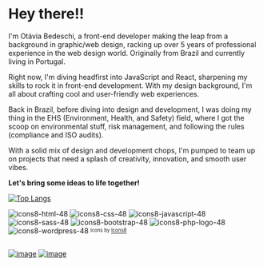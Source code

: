 # Hey there!!

I'm Otávia Bedeschi, a front-end developer making the leap from a background in graphic/web design, racking up over 5 years of professional experience in the web design world. Originally from Brazil and currently living in Portugal.

Right now, I'm diving headfirst into JavaScript and React, sharpening my skills to rock it in front-end development. With my design background, I'm all about crafting cool and user-friendly web experiences.

Back in Brazil, before diving into design and development, I was doing my thing in the EHS (Environment, Health, and Safety) field, where I got the scoop on environmental stuff, risk management, and following the rules (compliance and ISO audits).

With a solid mix of design and development chops, I'm pumped to team up on projects that need a splash of creativity, innovation, and smooth user vibes. 

**Let's bring some ideas to life together!**

[![Top Langs](https://github-readme-stats.vercel.app/api/top-langs/?username=bedeschiotavia&layout=compact&theme=github_dark_dimmed&size_weight=0.5&count_weight=0.5&hide=handlebars,hack)](https://github.com/bedeschiotavia/github-readme-stats)


![icons8-html-48](https://github.com/bedeschiotavia/bedeschiotavia/assets/74593495/643873d5-8fdf-4cde-b84e-b18595a79809)  ![icons8-css-48](https://github.com/bedeschiotavia/bedeschiotavia/assets/74593495/486d9f1d-bfc4-4111-b6ab-70e3bcc3459c)  ![icons8-javascript-48](https://github.com/bedeschiotavia/bedeschiotavia/assets/74593495/90d2eb84-4aed-4121-bc7b-57751249e32e)  ![icons8-sass-48](https://github.com/bedeschiotavia/bedeschiotavia/assets/74593495/46eb39b4-d732-4777-baec-c999d2362298)  ![icons8-bootstrap-48](https://github.com/bedeschiotavia/bedeschiotavia/assets/74593495/eff7a23e-4eb4-42c1-9b81-de995d176a14)  ![icons8-php-logo-48](https://github.com/bedeschiotavia/bedeschiotavia/assets/74593495/de92b584-d0f7-4b80-ae5c-23bf609c42f8)  ![icons8-wordpress-48](https://github.com/bedeschiotavia/bedeschiotavia/assets/74593495/8a80fc46-459b-4a90-be1f-cc8a671c97cd) <sup><sub>icons by <a target="_blank" href="https://icons8.com">Icons8</a></sub></sup>
##
<a href="mailto:bedeschi.otavia@gmail"> ![image](https://img.shields.io/badge/Gmail-D14836?style=for-the-badge&logo=gmail&logoColor=white)</a>   <a href="[mailto:bedeschi.otavia@gmail](https://www.linkedin.com/in/otavia-bedeschi/)"> ![image](https://img.shields.io/badge/LinkedIn-0077B5?style=for-the-badge&logo=linkedin&logoColor=white)</a>



<!---
bedeschiotavia/bedeschiotavia is a ✨ special ✨ repository because its `README.md` (this file) appears on your GitHub profile.
You can click the Preview link to take a look at your changes.
--->
